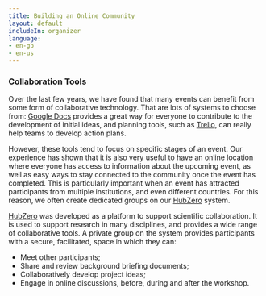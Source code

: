 ```yaml
---
title: Building an Online Community
layout: default
includeIn: organizer
language: 
- en-gb
- en-us
---
```

### Collaboration Tools 
Over the last few years, we have found that many events can benefit from some form of collaborative technology. That are lots of systems to choose from: [Google Docs](https://www.google.com/docs/about/) provides a great way for everyone to contribute to the development of initial ideas, and planning tools, such as [Trello](https://trello.com), can really help teams to develop action plans.

However, these tools tend to focus on specific stages of an event. Our experience has shown that it is also very useful to have an online location where everyone has access to information about the upcoming event, as well as easy ways to stay connected to the community once the event has completed. This is particularly important when an event has attracted participants from multiple institutions, and even different countries. For this reason, we often create dedicated groups on our [HubZero](http://hubzero.org) system.

[HubZero](http://hubzero.org) was developed as a platform to support scientific collaboration. It is used to support research in many disciplines, and provides a wide range of collaborative tools. A private group on the system provides participants with a secure, facilitated, space in which they can:
 * Meet other participants;
 * Share and review background briefing documents;
 * Collaboratively develop project ideas;
 * Engage in online discussions, before, during and after the workshop.
